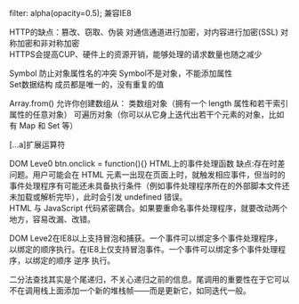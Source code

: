  filter: alpha(opacity=0.5);   兼容IE8

 HTTP的缺点：篡改、窃取、伪装
 对通信通道进行加密，对内容进行加密(SSL)
 对称加密和非对称加密  
 HTTPS会提高CUP、硬件上的资源开销，能够处理的请求数量也随之减少  

 Symbol 防止对象属性名的冲突 Symbol不是对象，不能添加属性  
 Set数据结构 成员都是唯一的，没有重复的值  

Array.from() 允许你创建数组从：
类数组对象（拥有一个 length 属性和若干索引属性的任意对象）
可遍历对象（你可以从它身上迭代出若干个元素的对象，比如有 Map 和 Set 等）

[...a]扩展运算符

DOM Leve0
btn.onclick = function(){}
HTML上的事件处理函数 缺点:存在时差问题。用户可能会在 HTML 元素一出现在页面上时，就触发相应事件，但当时的事件处理程序有可能还未具备执行条件（例如事件处理程序所在的外部脚本文件还未加载或解析完毕），此时会引发 undefined 错误。  
HTML 与 JavaScript 代码紧密耦合。如果要重命名事件处理程序，就要改动两个地方，容易改漏、改错。  


DOM Leve2在IE8以上支持冒泡和捕获。一个事件可以绑定多个事件处理程序，以绑定的顺序执行。在IE8上仅支持冒泡事件。一个事件可以绑定多个事件处理程序，以绑定的顺序 逆序 执行。  

二分法查找其实是个尾递归，不关心递归之前的信息。尾调用的重要性在于它可以不在调用栈上面添加一个新的堆栈帧——而是更新它，如同迭代一般。



